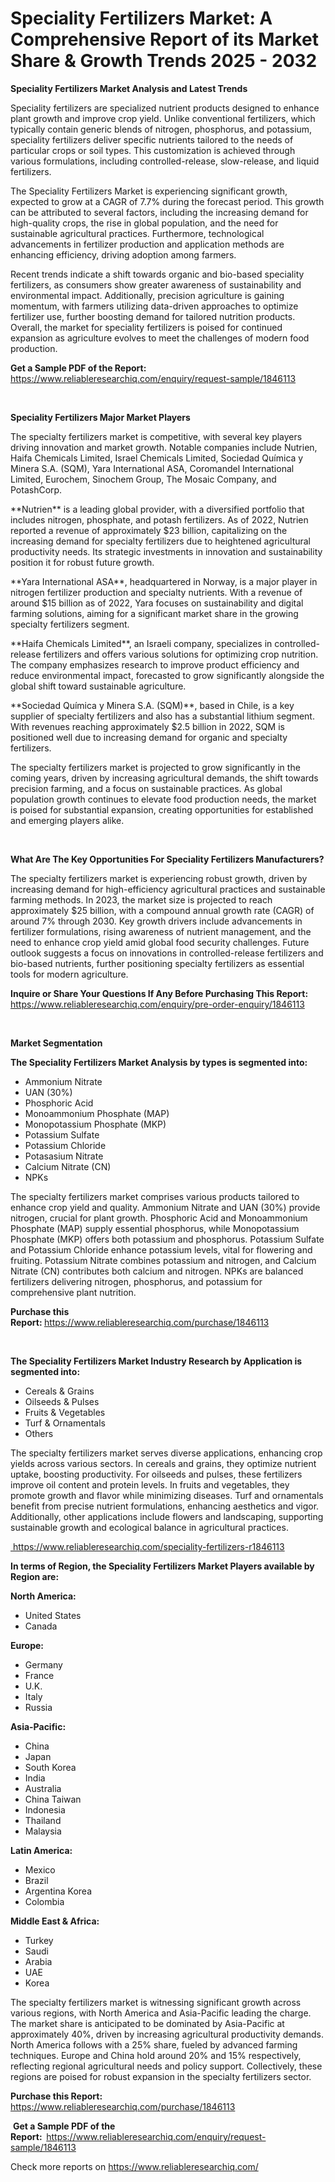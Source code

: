<p><h1>Speciality Fertilizers Market: A Comprehensive Report of its Market Share & Growth Trends 2025 - 2032</h1></p><p><strong>Speciality Fertilizers Market Analysis and Latest Trends</strong></p>
<p><p>Speciality fertilizers are specialized nutrient products designed to enhance plant growth and improve crop yield. Unlike conventional fertilizers, which typically contain generic blends of nitrogen, phosphorus, and potassium, speciality fertilizers deliver specific nutrients tailored to the needs of particular crops or soil types. This customization is achieved through various formulations, including controlled-release, slow-release, and liquid fertilizers.</p><p>The Speciality Fertilizers Market is experiencing significant growth, expected to grow at a CAGR of 7.7% during the forecast period. This growth can be attributed to several factors, including the increasing demand for high-quality crops, the rise in global population, and the need for sustainable agricultural practices. Furthermore, technological advancements in fertilizer production and application methods are enhancing efficiency, driving adoption among farmers.</p><p>Recent trends indicate a shift towards organic and bio-based speciality fertilizers, as consumers show greater awareness of sustainability and environmental impact. Additionally, precision agriculture is gaining momentum, with farmers utilizing data-driven approaches to optimize fertilizer use, further boosting demand for tailored nutrition products. Overall, the market for speciality fertilizers is poised for continued expansion as agriculture evolves to meet the challenges of modern food production.</p></p>
<p><strong>Get a Sample PDF of the Report:&nbsp;</strong> <a href="https://www.reliableresearchiq.com/enquiry/request-sample/1846113?utm_campaign=1082&utm_medium=2&utm_source=Github&utm_content=ia&utm_term=30012025&utm_id=speciality-fertilizers">https://www.reliableresearchiq.com/enquiry/request-sample/1846113</a></p>
<p>&nbsp;</p>
<p><strong>Speciality Fertilizers Major Market Players</strong></p>
<p><p>The specialty fertilizers market is competitive, with several key players driving innovation and market growth. Notable companies include Nutrien, Haifa Chemicals Limited, Israel Chemicals Limited, Sociedad Química y Minera S.A. (SQM), Yara International ASA, Coromandel International Limited, Eurochem, Sinochem Group, The Mosaic Company, and PotashCorp.</p><p>**Nutrien** is a leading global provider, with a diversified portfolio that includes nitrogen, phosphate, and potash fertilizers. As of 2022, Nutrien reported a revenue of approximately $23 billion, capitalizing on the increasing demand for specialty fertilizers due to heightened agricultural productivity needs. Its strategic investments in innovation and sustainability position it for robust future growth.</p><p>**Yara International ASA**, headquartered in Norway, is a major player in nitrogen fertilizer production and specialty nutrients. With a revenue of around $15 billion as of 2022, Yara focuses on sustainability and digital farming solutions, aiming for a significant market share in the growing specialty fertilizers segment.</p><p>**Haifa Chemicals Limited**, an Israeli company, specializes in controlled-release fertilizers and offers various solutions for optimizing crop nutrition. The company emphasizes research to improve product efficiency and reduce environmental impact, forecasted to grow significantly alongside the global shift toward sustainable agriculture.</p><p>**Sociedad Química y Minera S.A. (SQM)**, based in Chile, is a key supplier of specialty fertilizers and also has a substantial lithium segment. With revenues reaching approximately $2.5 billion in 2022, SQM is positioned well due to increasing demand for organic and specialty fertilizers.</p><p>The specialty fertilizers market is projected to grow significantly in the coming years, driven by increasing agricultural demands, the shift towards precision farming, and a focus on sustainable practices. As global population growth continues to elevate food production needs, the market is poised for substantial expansion, creating opportunities for established and emerging players alike.</p></p>
<p>&nbsp;</p>
<p><strong>What Are The Key Opportunities For Speciality Fertilizers Manufacturers?</strong></p>
<p><p>The specialty fertilizers market is experiencing robust growth, driven by increasing demand for high-efficiency agricultural practices and sustainable farming methods. In 2023, the market size is projected to reach approximately $25 billion, with a compound annual growth rate (CAGR) of around 7% through 2030. Key growth drivers include advancements in fertilizer formulations, rising awareness of nutrient management, and the need to enhance crop yield amid global food security challenges. Future outlook suggests a focus on innovations in controlled-release fertilizers and bio-based nutrients, further positioning specialty fertilizers as essential tools for modern agriculture.</p></p>
<p><strong>Inquire or Share Your Questions If Any Before Purchasing This Report:</strong> <a href="https://www.reliableresearchiq.com/enquiry/pre-order-enquiry/1846113?utm_campaign=1082&utm_medium=2&utm_source=Github&utm_content=ia&utm_term=30012025&utm_id=speciality-fertilizers">https://www.reliableresearchiq.com/enquiry/pre-order-enquiry/1846113</a></p>
<p>&nbsp;</p>
<p><strong>Market Segmentation</strong></p>
<p><strong>The Speciality Fertilizers Market Analysis by types is segmented into:</strong></p>
<p><ul><li>Ammonium Nitrate</li><li>UAN (30%)</li><li>Phosphoric Acid</li><li>Monoammonium Phosphate (MAP)</li><li>Monopotassium Phosphate (MKP)</li><li>Potassium Sulfate</li><li>Potassium Chloride</li><li>Potasasium Nitrate</li><li>Calcium Nitrate (CN)</li><li>NPKs</li></ul></p>
<p><p>The specialty fertilizers market comprises various products tailored to enhance crop yield and quality. Ammonium Nitrate and UAN (30%) provide nitrogen, crucial for plant growth. Phosphoric Acid and Monoammonium Phosphate (MAP) supply essential phosphorus, while Monopotassium Phosphate (MKP) offers both potassium and phosphorus. Potassium Sulfate and Potassium Chloride enhance potassium levels, vital for flowering and fruiting. Potassium Nitrate combines potassium and nitrogen, and Calcium Nitrate (CN) contributes both calcium and nitrogen. NPKs are balanced fertilizers delivering nitrogen, phosphorus, and potassium for comprehensive plant nutrition.</p></p>
<p><strong>Purchase this Report:&nbsp;</strong><a href="https://www.reliableresearchiq.com/purchase/1846113?utm_campaign=1082&utm_medium=2&utm_source=Github&utm_content=ia&utm_term=30012025&utm_id=speciality-fertilizers">https://www.reliableresearchiq.com/purchase/1846113</a></p>
<p>&nbsp;</p>
<p><strong>The Speciality Fertilizers Market Industry Research by Application is segmented into:</strong></p>
<p><ul><li>Cereals & Grains</li><li>Oilseeds & Pulses</li><li>Fruits & Vegetables</li><li>Turf & Ornamentals</li><li>Others</li></ul></p>
<p><p>The specialty fertilizers market serves diverse applications, enhancing crop yields across various sectors. In cereals and grains, they optimize nutrient uptake, boosting productivity. For oilseeds and pulses, these fertilizers improve oil content and protein levels. In fruits and vegetables, they promote growth and flavor while minimizing diseases. Turf and ornamentals benefit from precise nutrient formulations, enhancing aesthetics and vigor. Additionally, other applications include flowers and landscaping, supporting sustainable growth and ecological balance in agricultural practices.</p></p>
<p><a href="https://www.reliableresearchiq.com/speciality-fertilizers-r1846113?utm_campaign=1082&utm_medium=2&utm_source=Github&utm_content=ia&utm_term=30012025&utm_id=speciality-fertilizers">&nbsp;https://www.reliableresearchiq.com/speciality-fertilizers-r1846113</a></p>
<p><strong>In terms of Region, the Speciality Fertilizers Market Players available by Region are:</strong></p>
<p>
    <p> <strong> North America: </strong>
        <ul>
            <li>United States</li>
            <li>Canada</li>
        </ul>
        </p> 
    <p> <strong> Europe: </strong>
        <ul>
            <li>Germany</li>
            <li>France</li>
            <li>U.K.</li>
            <li>Italy</li>
            <li>Russia</li>
        </ul>
        </p> 
    <p> <strong> Asia-Pacific: </strong>
        <ul>
            <li>China</li>
            <li>Japan</li>
            <li>South Korea</li>
            <li>India</li>
            <li>Australia</li>
            <li>China Taiwan</li>
            <li>Indonesia</li>
            <li>Thailand</li>
            <li>Malaysia</li>
        </ul>
        </p> 
    <p> <strong> Latin America: </strong>
        <ul>
            <li>Mexico</li>
            <li>Brazil</li>
            <li>Argentina Korea</li>
            <li>Colombia</li>
        </ul>
        </p> 
    <p> <strong> Middle East & Africa: </strong>
        <ul>
            <li>Turkey</li>
            <li>Saudi</li>
            <li>Arabia</li>
            <li>UAE</li>
            <li>Korea</li>
        </ul>
    </p>
    </p>
<p><p>The specialty fertilizers market is witnessing significant growth across various regions, with North America and Asia-Pacific leading the charge. The market share is anticipated to be dominated by Asia-Pacific at approximately 40%, driven by increasing agricultural productivity demands. North America follows with a 25% share, fueled by advanced farming techniques. Europe and China hold around 20% and 15% respectively, reflecting regional agricultural needs and policy support. Collectively, these regions are poised for robust expansion in the specialty fertilizers sector.</p></p>
<p><strong>Purchase this Report: </strong><a href="https://www.reliableresearchiq.com/purchase/1846113?utm_campaign=1082&utm_medium=2&utm_source=Github&utm_content=ia&utm_term=30012025&utm_id=speciality-fertilizers">https://www.reliableresearchiq.com/purchase/1846113</a></p>
<p>&nbsp;<strong>Get a Sample PDF of the Report:&nbsp;&nbsp;</strong><a href="https://www.reliableresearchiq.com/enquiry/request-sample/1846113?utm_campaign=1082&utm_medium=2&utm_source=Github&utm_content=ia&utm_term=30012025&utm_id=speciality-fertilizers">https://www.reliableresearchiq.com/enquiry/request-sample/1846113</a></p>
<p><strong></strong></p>
<p>Check more reports on <a href="https://www.reliableresearchiq.com/?utm_campaign=1082&utm_medium=2&utm_source=Github&utm_content=ia&utm_term=30012025&utm_id=speciality-fertilizers">https://www.reliableresearchiq.com/</a></p>